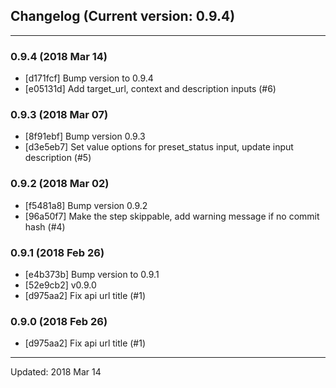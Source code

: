 ## Changelog (Current version: 0.9.4)

-----------------

### 0.9.4 (2018 Mar 14)

* [d171fcf] Bump version to 0.9.4
* [e05131d] Add target_url, context and description inputs (#6)

### 0.9.3 (2018 Mar 07)

* [8f91ebf] Bump version 0.9.3
* [d3e5eb7] Set value options for preset_status input, update input description (#5)

### 0.9.2 (2018 Mar 02)

* [f5481a8] Bump version 0.9.2
* [96a50f7] Make the step skippable, add warning message if no commit hash (#4)

### 0.9.1 (2018 Feb 26)

* [e4b373b] Bump version to 0.9.1
* [52e9cb2] v0.9.0
* [d975aa2] Fix api url title (#1)

### 0.9.0 (2018 Feb 26)

* [d975aa2] Fix api url title (#1)

-----------------

Updated: 2018 Mar 14